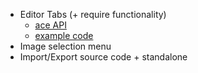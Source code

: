 - Editor Tabs (+ require functionality)
  - [ace API](https://ace.c9.io/#nav=api&api=ace)
  - [example code](https://codepen.io/rharish100193/pen/KgqyjP?editors=1010)
- Image selection menu
- Import/Export source code + standalone